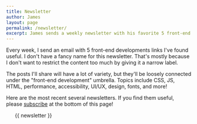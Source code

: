 ```yaml
---
title: Newsletter
author: James
layout: page
permalink: /newsletter/
excerpt: James sends a weekly newsletter with his favorite 5 front-end development links. This is the archive of the last few issues. You should definitely subscribe!
---
```

Every week, I send an email with 5 front-end developments links I've found useful. I don't have a fancy name for this newsletter. That's mostly because I don't want to restrict the content too much by giving it a narrow label.

The posts I'll share will have a lot of variety, but they'll be loosely connected under the "front-end development" umbrella. Topics include CSS, JS, HTML, performance, accessibility, UI/UX, design, fonts, and more!

Here are the most recent several newsletters. If you find them useful, please [subscribe](#mc_embed_signup_scroll) at the bottom of this page!

<ul id="newsletter-archive">
  {{ newsletter }}
</ul>
